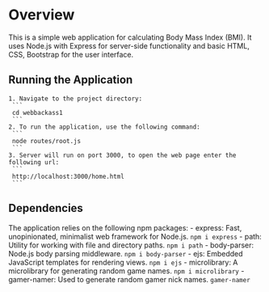 # Overview

This is a simple web application for calculating Body Mass Index (BMI). It uses Node.js with Express for server-side functionality and basic HTML, CSS, Bootstrap for the user interface.

## Running the Application
    1. Navigate to the project directory:
     ```
     cd webbackass1
     ```
    2. To run the application, use the following command:
     ```
     node routes/root.js
     ```
    3. Server will run on port 3000, to open the web page enter the following url:
     ```
     http://localhost:3000/home.html
     ```
## Dependencies

The application relies on the following npm packages:
    - express: Fast, unopinionated, minimalist web framework for Node.js.
     ```
     npm i express
     ```
    - path: Utility for working with file and directory paths.
     ```
     npm i path
     ```
    - body-parser: Node.js body parsing middleware.
     ```
     npm i body-parser
     ``` 
    - ejs: Embedded JavaScript templates for rendering views.
     ```
     npm i ejs
     ```
    - microlibrary: A microlibrary for generating random game names.
     ```
     npm i microlibrary
     ```
    - gamer-namer: Used to generate random gamer nick names.
     ```
     gamer-namer
     ```